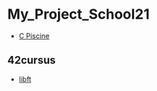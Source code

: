 # My_Project_School21


* [C Piscine](https://github.com/ifanzilka/Piscine-42-21School-)
## 42cursus
* [libft](https://github.com/ifanzilka/42libft)
